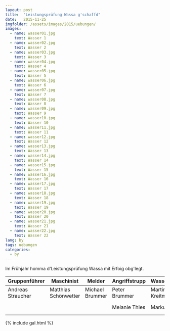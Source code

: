 ```yaml
---
layout: post
title:  "Leistungsprüfung Wassa g'schaffd"
date:   2015-11-25
imgfolder: /assets/images/2015/uebungen/
images:
  - name: wasser01.jpg
    text: Wasser 1
  - name: wasser02.jpg
    text: Wasser 2
  - name: wasser03.jpg
    text: Wasser 3
  - name: wasser04.jpg
    text: Wasser 4
  - name: wasser05.jpg
    text: Wasser 5
  - name: wasser06.jpg
    text: Wasser 6
  - name: wasser07.jpg
    text: Wasser 7
  - name: wasser08.jpg
    text: Wasser 8
  - name: wasser09.jpg
    text: Wasser 9
  - name: wasser10.jpg
    text: Wasser 10
  - name: wasser11.jpg
    text: Wasser 11
  - name: wasser12.jpg
    text: Wasser 12
  - name: wasser13.jpg
    text: Wasser 13
  - name: wasser14.jpg
    text: Wasser 14
  - name: wasser15.jpg
    text: Wasser 15
  - name: wasser16.jpg
    text: Wasser 16
  - name: wasser17.jpg
    text: Wasser 17
  - name: wasser18.jpg
    text: Wasser 18
  - name: wasser19.jpg
    text: Wasser 19
  - name: wasser20.jpg
    text: Wasser 20
  - name: wasser21.jpg
    text: Wasser 21
  - name: wasser22.jpg
    text: Wasser 22
lang: by
tags: uebungen
categories:
  - by
---
```


Im Frühjahr homma d'Leistungsprüfung Wassa mit Erfoig obg'legt.

<div class="table-responsive">
<table>
  <thead>
    <tr>
      <th>Gruppenführer</th>
      <th>Maschinist</th>
      <th>Melder</th>
      <th>Angriffstrupp</th>
      <th>Wassertrupp</th>
      <th>Schlauchtrupp</th>
    </tr>
  </thead>
  <tbody>
    <tr>
      <td>Andreas Straucher</td>
      <td>Matthias Schönwetter</td>
      <td>Michael Brummer</td>
      <td>Peter Brummer</td>
      <td>Martin Kreitmeier</td>
      <td>Tobias Riedl</td>
    </tr>
    <tr>
      <td></td>
      <td></td>
      <td></td>
      <td>Melanie Thies</td>
      <td>Markus Heigl</td>
      <td>Thomas Gürster</td>
    </tr>
  </tbody>
</table>
</div>

{% include gal.html %}

